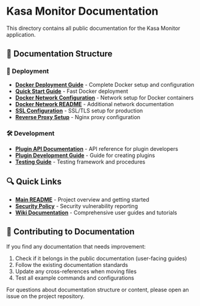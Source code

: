# Kasa Monitor Documentation

This directory contains all public documentation for the Kasa Monitor application.

## 📂 Documentation Structure

### 🚀 Deployment
- **[Docker Deployment Guide](deployment/docker.md)** - Complete Docker setup and configuration
- **[Quick Start Guide](deployment/docker-quickstart.md)** - Fast Docker deployment
- **[Docker Network Configuration](deployment/docker-network-guide.md)** - Network setup for Docker containers
- **[Docker Network README](deployment/readme-docker-network.md)** - Additional network documentation
- **[SSL Configuration](deployment/ssl-configuration.md)** - SSL/TLS setup for production
- **[Reverse Proxy Setup](deployment/reverse-proxy-setup.md)** - Nginx proxy configuration

### 🛠 Development
- **[Plugin API Documentation](development/plugin-api.md)** - API reference for plugin developers
- **[Plugin Development Guide](development/plugin-development.md)** - Guide for creating plugins
- **[Testing Guide](development/test-guide.md)** - Testing framework and procedures

## 🔍 Quick Links

- **[Main README](../README.md)** - Project overview and getting started
- **[Security Policy](../SECURITY.md)** - Security vulnerability reporting
- **[Wiki Documentation](../wiki/)** - Comprehensive user guides and tutorials

## 📝 Contributing to Documentation

If you find any documentation that needs improvement:

1. Check if it belongs in the public documentation (user-facing guides)
2. Follow the existing documentation standards
3. Update any cross-references when moving files
4. Test all example commands and configurations

For questions about documentation structure or content, please open an issue on the project repository.